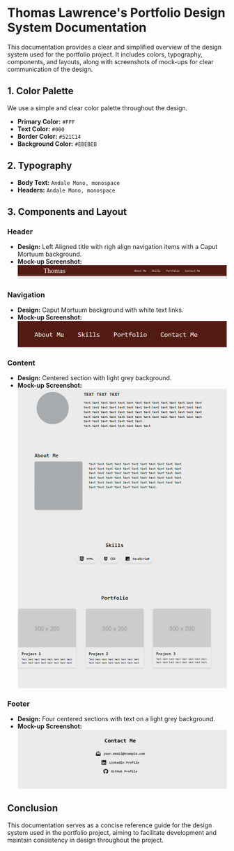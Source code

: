 
# Thomas Lawrence's Portfolio Design System Documentation

This documentation provides a clear and simplified overview of the design system used for the portfolio project. It includes colors, typography, components, and layouts, along with screenshots of mock-ups for clear communication of the design.

## **1. Color Palette**
We use a simple and clear color palette throughout the design.

- **Primary Color:** `#FFF`
- **Text Color:** `#000`
- **Border Color:** `#521C14`
- **Background Color:** `#EBEBEB`

## **2. Typography**
- **Body Text:** `Andale Mono, monospace`
- **Headers:** `Andale Mono, monospace`

## **3. Components and Layout**
### Header
- **Design:** Left Aligned title with righ align navigation items with a Caput Mortuum background.
- **Mock-up Screenshot:**
![Header Mock-up](header.png)

### Navigation
- **Design:** Caput Mortuum background with white text links.
- **Mock-up Screenshot:**
![Nav Mock-up](Navgation.png)

### Content
- **Design:** Centered section with light grey background.
- **Mock-up Screenshot:**
![Content Mock-up](body.png)

### Footer
- **Design:** Four centered sections with text on a light grey background.
- **Mock-up Screenshot:**
![Footer Mock-up](footer.png)

## **Conclusion**
This documentation serves as a concise reference guide for the design system used in the portfolio project, aiming to facilitate development and maintain consistency in design throughout the project.
